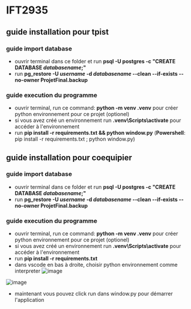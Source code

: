 # IFT2935

## guide installation pour tpist
### guide import database
 - ouvrir terminal dans ce folder et run **psql -U postgres -c "CREATE DATABASE *databasename*;"**
 - run **pg_restore -U *username* -d *databasename* --clean --if-exists --no-owner ProjetFinal.backup**
   
### guide execution du programme
 - ouvrir terminal, run ce command: **python -m venv .venv** pour créer python environnement pour ce projet (optionel)
 - si vous avez créé un environnement run **.venv\Scripts\activate** pour accéder à l'environnement
 - run **pip install -r requirements.txt && python window.py** (**Powershell**: pip install -r requirements.txt ; python window.py)

## guide installation pour coequipier
### guide import database
 - ouvrir terminal dans ce folder et run **psql -U postgres -c "CREATE DATABASE *databasename*;"**
 - run **pg_restore -U *username* -d *databasename* --clean --if-exists --no-owner ProjetFinal.backup**

### guide execution du programme
 - ouvrir terminal, run ce command: **python -m venv .venv** pour créer python environnement pour ce projet (optionel)
 - si vous avez créé un environnement run **.venv\Scripts\activate** pour accéder à l'environnement
 - run **pip install -r requirements.txt**
 - dans vscode en bas à droite, choisir python environnement comme interpreter
![image](https://github.com/user-attachments/assets/d9ca204a-7975-4a09-9d81-2aa8b08e22c5)


![image](https://github.com/user-attachments/assets/1562dcda-d0f5-42a8-ad1f-bf024e0a7390)

- maintenant vous pouvez click run dans window.py pour démarrer l'application
